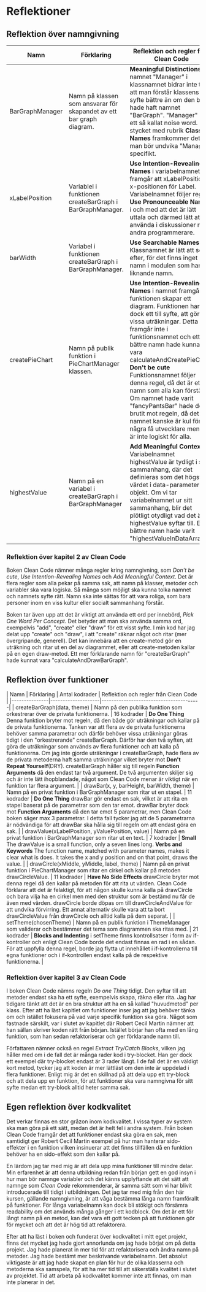 # Reflektioner

## Reflektion över namngivning

| Namn          | Förklaring         | Reflektion och regler från Clean Code  |
|---------------|--------------------|----------------------------------------|
| BarGraphManager | Namn på klassen som ansvarar för skapandet av ett bar graph diagram. | **Meaningful Distinctions** namnet "Manager" i klassnamnet bidrar inte till att man förstår klassens syfte bättre än om den bara hade haft namnet "BarGraph". "Manager" är ett så kallat noise word. I stycket med rubrik **Class Names** framkommer det att man bör undvika "Manager" specifikt. |
| xLabelPosition | Variablel i funktionen createBarGraph i BarGraphManager. | **Use Intention-Revealing Names** i variabelnamnet framgår att xLabelPosition är x-positionen för Label. Variabelnamnet följer regeln **Use Pronounceable Names** i och med att det är lätt uttala och därmed lätt att använda i diskussioner med andra programmerare. |
| barWidth | Variabel i funktionen createBarGraph i BarGraphManager. |**Use Searchable Names** Klassnamnet är lätt att söka efter, för det finns inget namn i modulen som har ett liknande namn. | 
| createPieChart | Namn på publik funktion i PieChartManager klassen. | **Use Intention-Revealing Names** i namnet framgår att funktionen skapar ett diagram. Funktionen har dock ett till syfte, att göra vissa uträkningar. Detta framgår inte i funktionsnamnet och ett bättre namn hade kunnat vara calculateAndCreatePieChart. **Don't be cute** Funktionsnamnet följer denna regel, då det är ett namn som alla kan förstå. Om namnet hade varit "fancyPantsBar" hade det brutit mot regeln, då det namnet kanske är kul för några få utvecklare men det är inte logiskt för alla. |
| highestValue | Namn på en variabel i createBarGraph i BarGraphManager | **Add Meaningful Context** Variabelnamnet highestValue är tydligt i sitt sammanhang, där det definieras som det högsta värdet i data-parameterns objekt. Om vi tar variabelnamnet ur sitt sammanhang, blir det plötligt otydligt vad det är highestValue syftar till. Ett bättre namn hade varit "highestValueInDataArray". |

### Reflektion över kapitel 2 av Clean Code

Boken Clean Code nämner många regler kring namngivning, som *Don't be cute*, *Use Intention-Revealing Names* och *Add Meaningful Context*. Det är flera regler som alla pekar på samma sak, att namn på klasser, metoder och variabler ska vara logiska. Så många som möjligt ska kunna tolka namnet och namnets syfte rätt. Namn ska inte sättas för att vara roliga, som bara personer inom en viss kultur eller socialt sammanhang förstår.

Boken tar även upp att det är viktigt att använda ett ord per innebörd, *Pick One Word Per Concept*. Det betyder att man ska använda samma ord, exempelvis "add", "create" eller "draw" för ett visst syfte. I min kod har jag delat upp "create" och "draw", i att "create" räknar något och ritar (mer övergripande, generell). Det kan innebära att en create-metod gör en uträkning och ritar ut en del av diagrammet, eller att create-metoden kallar på en egen draw-metod. Ett mer förklarande namn för "createBarGraph" hade kunnat vara "calculateAndDrawBarGraph".



## Reflektion över funktioner

| Namn          | Förklaring         | Antal kodrader | Reflektion och regler från Clean Code  |
|---------------|--------------------|----------------------------------------|
| createBarGraph(data, theme) | Namn på den publika funktion som orkestrerar över de privata funktionerna. | 16 kodrader | **Do One Thing** Denna funktion bryter mot regeln, då den både gör uträkningar och kallar på de privata funktionerna. Tanken var att flera av de privata funktionerna behöver samma parametrar och därför behöver vissa uträkningar göras tidigt i den "orkestrerande" createBarGraph. Därför har den två syften, att göra de uträkningar som används av flera funktioner och att kalla på funktionerna. Om jag inte gjorde uträkningar i createBarGraph, hade flera av de privata metoderna haft samma uträkningar vilket bryter mot **Don't Repeat Yourself**(DRY). createBarGraph håller sig till regeln **Function Arguments** då den endast tar två argument. De två argumenten skiljer sig och är inte lätt ihopblandade, något som Clean Code menar är viktigt när en funktion tar flera argument. |
| drawBar(x, y, barHeight, barWidth, theme) | Namn på en privat funktion i BarGraphManager som ritar ut en stapel. | 11 kodrader | **Do One Thing** drawBar gör endast en sak, vilket är att rita en stapel baserat på de parametrar som den tar emot. drawBar bryter dock mot **Function Arguments** då den tar emot 5 parametrar, men Clean Code boken säger max 3 parametrar. I detta fall tycker jag att de 5 parametrarna är nödvändiga för att drawBar ska hålla sig till regeln om att endast göra en sak. |
| drawValue(xLabelPosition, yValuePosition, value) | Namn på en privat funktion i BarGraphManager som ritar ut en text. | 7 kodrader | **Small** The drawValue is a small function, only a seven lines long. **Verbs and Keywords** The function name, matched with parameter names, makes it clear what is does. It takes the x and y position and on that point, draws the value. |
| drawCircle(xMiddle, yMiddle, label, theme) | Namn på en privat funktion i PieChartManager som ritar en cirkel och kallar på metoden drawCircleValue. | 11 kodrader | **Have No Side Effects** drawCircle bryter mot denna regel då den kallar på metoden för att rita ut värden. Clean Code förklarar att det är felaktigt, för att någon skulle kunna kalla på drawCircle och bara vilja ha en cirkel men med den struktur som är bestämd nu får de även med värden. drawCircle borde döpas om till drawCircleAndValue för att undvika förvirring. Ett annat alternativ skulle vara att ta bort drawCircleValue från drawCircle och alltid kalla på dem separat. |
| setTheme(chosenTheme) | Namn på en publik funktion i ThemeManager som validerar och bestämmer det tema som diagrammen ska ritas med. | 21 kodrader | **Blocks and Indenting** i setTheme finns kontrollsatser i form av if-kontroller och enligt Clean Code borde det endast finnas en rad i en sådan. För att uppfylla denna regel, borde jag flytta ut innehållet i if-kontrollerna till egna funktioner och i if-kontrollen endast kalla på de respektive funktionerna. |

### Reflektion över kapitel 3 av Clean Code

I boken Clean Code nämns regeln *Do one Thing* tidigt. Den syftar till att metoder endast ska ha ett syfte, exempelvis skapa, räkna eller rita. Jag har tidigare tänkt att det är en bra struktur att ha en så kallad "huvudmetod" per klass. Efter att ha läst kapitlet om funktioner inser jag att jag behöver tänka om och istället fokusera på vad varje specifik funktion ska göra. Något som fastnade särskilt, var i slutet av kapitlet där Robert Cecil Martin nämner att han sällan skriver koden rätt från början. Istället börjar han ofta med en lång funktion, som han sedan refaktoriserar och ger förklarande namn till. 

Författaren nämner också en regel *Extract Try/Catch Blocks*, vilken jag håller med om i de fall det är många rader kod i try-blocket. Han ger dock ett exempel där try-blocket endast är 3 rader långt. I de fall det är en väldigt kort metod, tycker jag att koden är mer lättläst om den inte är uppdelad i flera funktioner. Enligt mig är det en skillnad på att dela upp ett try-block och att dela upp en funktion, för att funktioner ska vara namngivna för sitt syfte medan ett try-block alltid heter samma sak.


## Egen reflektion över kodkvalitet

Det verkar finnas en stor gråzon inom kodkvalitet. I vissa typer av system ska man göra på ett sätt, medan det är helt fel i andra system. Från boken Clean Code framgår det att funktioner endast ska göra en sak, men samtidigt ger Robert Cecil Martin exempel på hur man hanterar sido-effekter i en funktion vilken insinuerar att det finns tillfällen då en funktion behöver ha en sido-effekt som den kallar på. 

En lärdom jag tar med mig är att dela upp mina funktioner till mindre delar. Min erfarenhet är att denna utbildning redan från början gett en god insyn i hur man bör namnge variabler och det känns upplyftande att det sätt att namnge som *Clean Code* rekommenderar, är samma sätt som vi har blivit introducerade till tidigt i utbildningen. Det jag tar med mig från den här kursen, gällande namngivning, är att våga bestämma långa namn framförallt på funktioner. För långa variabelnamn kan dock bli stökigt och försämra readability om det används många gånger i ett kodblock. Om det är ett för långt namn på en metod, kan det vara ett gott tecken på att funktionen gör för mycket och att det är hög tid att refaktorera.

Efter att ha läst i boken och funderat över kodkvalitet i mitt eget projekt, finns det mycket jag hade gjort annorlunda om jag hade börjat om på detta projekt. Jag hade planerat in mer tid för att refaktorisera och ändra namn på metoder. Jag hade bestämt mer beskrivande variabelnamn. Det absolut viktigaste är att jag hade skapat en plan för hur de olika klasserna och metoderna ska samspela, för att ha mer tid till att säkerställa kvalitet i slutet av projektet. Tid att arbeta på kodkvalitet kommer inte att finnas, om man inte planerar in det.

